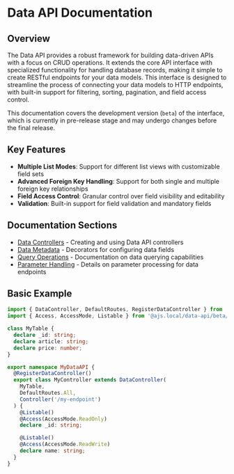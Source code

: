 # Data API Documentation

## Overview

The Data API provides a robust framework for building data-driven APIs with a focus on CRUD operations. It extends the core API interface with specialized functionality for handling database records, making it simple to create RESTful endpoints for your data models. This interface is designed to streamline the process of connecting your data models to HTTP endpoints, with built-in support for filtering, sorting, pagination, and field access control.

This documentation covers the development version (`beta`) of the interface, which is currently in pre-release stage and may undergo changes before the final release.

## Key Features

- **Multiple List Modes**: Support for different list views with customizable field sets
- **Advanced Foreign Key Handling**: Support for both single and multiple foreign key relationships
- **Field Access Control**: Granular control over field visibility and editability
- **Validation**: Built-in support for field validation and mandatory fields

## Documentation Sections

- [Data Controllers](./2.data-controllers.md) - Creating and using Data API controllers
- [Data Metadata](./3.data-metadata.md) - Decorators for configuring data fields
- [Query Operations](./4.query-operations.md) - Documentation on data querying capabilities
- [Parameter Handling](./5.parameter-handling.md) - Details on parameter processing for data endpoints

## Basic Example

```typescript
import { DataController, DefaultRoutes, RegisterDataController } from '@ajs.local/data-api/beta';
import { Access, AccessMode, Listable } from '@ajs.local/data-api/beta/metadata';

class MyTable {
  declare _id: string;
  declare article: string;
  declare price: number;
}

export namespace MyDataAPI {
  @RegisterDataController()
  export class MyController extends DataController(
    MyTable,
    DefaultRoutes.All,
    Controller('/my-endpoint')
  ) {
    @Listable()
    @Access(AccessMode.ReadOnly)
    declare _id: string;

    @Listable()
    @Access(AccessMode.ReadWrite)
    declare name: string;
  }
}
```
